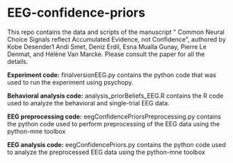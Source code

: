 # EEG-confidence-priors
This repo contains the data and scripts of the manuscript " Common Neural Choice Signals reflect Accumulated Evidence, not Confidence", authored by Kobe Desender1 Andi Smet, Deniz Erdil, Esna Mualla Gunay, Pierre Le Denmat, and Hélène Van Marcke.
Please consult the paper for all the details.

**Experiment code:**
finalversionEEG.py contains the python code that was used to run the experiment using psychopy. 

**Behavioral analysis code:**
analysis_priorBeliefs_EEG.R contains the R code used to analyze the behavioral and single-trial EEG data.

**EEG preprocessing code:**
eegConfidencePriorsPreprocessing.py contains the python code used to perform preprocessing of the EEG data using the python-mne toolbox

**EEG analysis code:**
eegConfidencePriors.py contains the python code used to analyze the preprocessed EEG data using the python-mne toolbox
